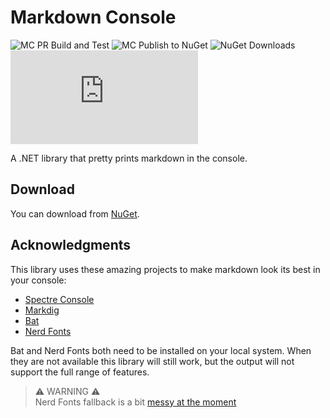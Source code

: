 # Markdown Console

![MC PR Build and Test](https://github.com/David-Rushton/markdown.console/actions/workflows/on_pull_request_to_main.yml/badge.svg?branch=main)
![MC Publish to NuGet](https://github.com/David-Rushton/markdown.console/actions/workflows/on_push_to_main.yml/badge.svg?branch=main)
![NuGet Downloads](https://img.shields.io/nuget/dt/Morello.MarkdownConsole?label=NuGet%20downloads)
![License](https://img.shields.io/github/license/david-rushton/morello.markdown)

A .NET library that pretty prints markdown in the console.

## Download

You can download from [NuGet](https://www.nuget.org/packages/Morello.MarkdownConsole).

## Acknowledgments

This library uses these amazing projects to make markdown look its best in your console:

- [Spectre Console](https://github.com/spectreconsole/spectre.console)
- [Markdig](https://github.com/xoofx/markdig)
- [Bat](https://github.com/sharkdp/bat)
- [Nerd Fonts](https://www.nerdfonts.com/)

Bat and Nerd Fonts both need to be installed on your local system.  When they are not available this library
will still work, but the output will not support the full range of features.

> ⚠️ WARNING ⚠️  
> Nerd Fonts fallback is a bit [messy at the moment](https://github.com/David-Rushton/morello.markdown/issues/1)
